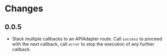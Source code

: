 # Changes
## 0.0.5
* Stack multiple callbacks to an APIAdapter route. Call `success` to proceed with the next callback, call `error` to stop the execution of any further callback.